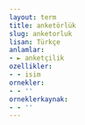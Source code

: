 ```yaml
---
layout: term
title: anketörlük
slug: anketorluk
lisan: Türkçe
anlamlar:
- ► anketçilik
ozellikler:
- - isim
ornekler:
- - ''
orneklerkaynak:
- - ''
---
```

